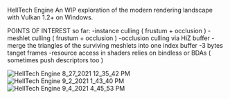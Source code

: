 HellTech Engine
An WIP exploration of the modern rendering landscape with Vulkan 1.2+ on Windows.

POINTS OF INTEREST so far:
-instance culling ( frustum + occlusion )
-meshlet culling ( frustum + occlusion )
-occlusion culling via HiZ buffer
-merge the triangles of the surviving meshlets into one index buffer
-3 bytes tanget frames
-resource access in shaders relies on bindless or BDAs ( sometimes push descriptors too )

![HellTech Engine 8_27_2021 12_35_42 PM](https://user-images.githubusercontent.com/32171756/135079403-c1c025b4-bb22-4181-a33a-0a49b469a5e6.png)
![HellTech Engine 9_2_2021 1_43_40 PM](https://user-images.githubusercontent.com/32171756/135079505-5b91c42c-8445-46d4-b7e2-c3f41124a4a9.png)
![HellTech Engine 9_4_2021 4_45_53 PM](https://user-images.githubusercontent.com/32171756/135079409-8af780b4-2742-4913-8831-2943a50b0668.png)
